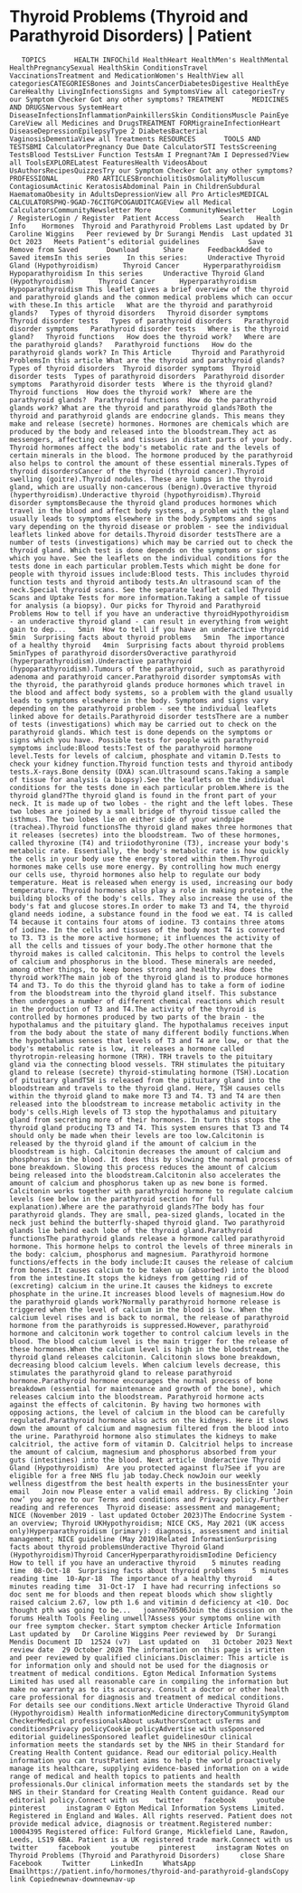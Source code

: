 # Thyroid Problems (Thyroid and Parathyroid Disorders) | Patient

       TOPICS       HEALTH INFOChild HealthHeart HealthMen's HealthMental HealthPregnancySexual HealthSkin ConditionsTravel VaccinationsTreatment and MedicationWomen's HealthView all categoriesCATEGORIESBones and JointsCancerDiabetesDigestive HealthEye CareHealthy LivingInfectionsSigns and SymptomsView all categoriesTry our Symptom Checker Got any other symptoms? TREATMENT       MEDICINES AND DRUGSNervous SystemHeart DiseaseInfectionsInflammationPainkillersSkin ConditionsMuscle PainEye CareView all Medicines and DrugsTREATMENT FORMigraineInfectionHeart DiseaseDepressionEpilepsyType 2 DiabetesBacterial VaginosisDementiaView all Treatments RESOURCES       TOOLS AND TESTSBMI CalculatorPregnancy Due Date CalculatorSTI TestsScreening TestsBlood TestsLiver Function TestsAm I Pregnant?Am I Depressed?View all ToolsEXPLORELatest FeaturesHealth VideosAbout UsAuthorsRecipesQuizzesTry our Symptom Checker Got any other symptoms? PROFESSIONAL       PRO ARTICLESBronchiolitisOsmolalityMolluscum ContagiosumActinic KeratosisAbdominal Pain in ChildrenSubdural HaematomaObesity in AdultsDepressionView all Pro ArticlesMEDICAL CALCULATORSPHQ-9GAD-76CITGPCOGAUDITCAGEView all Medical CalculatorsCommunityNewsletter More       CommunityNewsletter    Login / RegisterLogin / Register  Patient Access  .       Search   Health Info    Hormones  Thyroid and Parathyroid Problems Last updated by Dr Caroline Wiggins   Peer reviewed by Dr Surangi Mendis  Last updated 31 Oct 2023   Meets Patient’s editorial guidelines            Save       Remove from Saved       Download      Share      FeedbackAdded to  Saved itemsIn this series    In this series:     Underactive Thyroid Gland (Hypothyroidism)      Thyroid Cancer      Hyperparathyroidism      Hypoparathyroidism In this series     Underactive Thyroid Gland (Hypothyroidism)      Thyroid Cancer      Hyperparathyroidism      Hypoparathyroidism This leaflet gives a brief overview of the thyroid and parathyroid glands and the common medical problems which can occur with these.In this article   What are the thyroid and parathyroid glands?   Types of thyroid disorders   Thyroid disorder symptoms   Thyroid disorder tests   Types of parathyroid disorders   Parathyroid disorder symptoms   Parathyroid disorder tests   Where is the thyroid gland?   Thyroid functions   How does the thyroid work?   Where are the parathyroid glands?   Parathyroid functions   How do the parathyroid glands work? In This Article     Thyroid and Parathyroid ProblemsIn this article What are the thyroid and parathyroid glands?  Types of thyroid disorders  Thyroid disorder symptoms  Thyroid disorder tests  Types of parathyroid disorders  Parathyroid disorder symptoms  Parathyroid disorder tests  Where is the thyroid gland?  Thyroid functions  How does the thyroid work?  Where are the parathyroid glands?  Parathyroid functions  How do the parathyroid glands work? What are the thyroid and parathyroid glands?Both the thyroid and parathyroid glands are endocrine glands. This means they make and release (secrete) hormones. Hormones are chemicals which are produced by the body and released into the bloodstream.They act as messengers, affecting cells and tissues in distant parts of your body. Thyroid hormones affect the body's metabolic rate and the levels of certain minerals in the blood. The hormone produced by the parathyroid also helps to control the amount of these essential minerals.Types of thyroid disordersCancer of the thyroid (thyroid cancer).Thyroid swelling (goitre).Thyroid nodules. These are lumps in the thyroid gland, which are usually non-cancerous (benign).Overactive thyroid (hyperthyroidism).Underactive thyroid (hypothyroidism).Thyroid disorder symptomsBecause the thyroid gland produces hormones which travel in the blood and affect body systems, a problem with the gland usually leads to symptoms elsewhere in the body.Symptoms and signs vary depending on the thyroid disease or problem - see the individual leaflets linked above for details.Thyroid disorder testsThere are a number of tests (investigations) which may be carried out to check the thyroid gland. Which test is done depends on the symptoms or signs which you have. See the leaflets on the individual conditions for the tests done in each particular problem.Tests which might be done for people with thyroid issues include:Blood tests. This includes thyroid function tests and thyroid antibody tests.An ultrasound scan of the neck.Special thyroid scans. See the separate leaflet called Thyroid Scans and Uptake Tests for more information.Taking a sample of tissue for analysis (a biopsy). Our picks for Thyroid and Parathyroid Problems How to tell if you have an underactive thyroidHypothyroidism - an underactive thyroid gland - can result in everything from weight gain to dep...   5min  How to tell if you have an underactive thyroid   5min  Surprising facts about thyroid problems   5min  The importance of a healthy thyroid   4min  Surprising facts about thyroid problems   5minTypes of parathyroid disordersOveractive parathyroid (hyperparathyroidism).Underactive parathyroid (hypoparathyroidism).Tumours of the parathyroid, such as parathyroid adenoma and parathyroid cancer.Parathyroid disorder symptomsAs with the thyroid, the parathyroid glands produce hormones which travel in the blood and affect body systems, so a problem with the gland usually leads to symptoms elsewhere in the body. Symptoms and signs vary depending on the parathyroid problem - see the individual leaflets linked above for details.Parathyroid disorder testsThere are a number of tests (investigations) which may be carried out to check on the parathyroid glands. Which test is done depends on the symptoms or signs which you have. Possible tests for people with parathyroid symptoms include:Blood tests:Test of the parathyroid hormone level.Tests for levels of calcium, phosphate and vitamin D.Tests to check your kidney function.Thyroid function tests and thyroid antibody tests.X-rays.Bone density (DXA) scan.Ultrasound scans.Taking a sample of tissue for analysis (a biopsy).See the leaflets on the individual conditions for the tests done in each particular problem.Where is the thyroid gland?The thyroid gland is found in the front part of your neck. It is made up of two lobes - the right and the left lobes. These two lobes are joined by a small bridge of thyroid tissue called the isthmus. The two lobes lie on either side of your windpipe (trachea).Thyroid functionsThe thyroid gland makes three hormones that it releases (secretes) into the bloodstream. Two of these hormones, called thyroxine (T4) and triiodothyronine (T3), increase your body's metabolic rate. Essentially, the body's metabolic rate is how quickly the cells in your body use the energy stored within them.Thyroid hormones make cells use more energy. By controlling how much energy our cells use, thyroid hormones also help to regulate our body temperature. Heat is released when energy is used, increasing our body temperature. Thyroid hormones also play a role in making proteins, the building blocks of the body's cells. They also increase the use of the body's fat and glucose stores.In order to make T3 and T4, the thyroid gland needs iodine, a substance found in the food we eat. T4 is called T4 because it contains four atoms of iodine. T3 contains three atoms of iodine. In the cells and tissues of the body most T4 is converted to T3. T3 is the more active hormone; it influences the activity of all the cells and tissues of your body.The other hormone that the thyroid makes is called calcitonin. This helps to control the levels of calcium and phosphorus in the blood. These minerals are needed, among other things, to keep bones strong and healthy.How does the thyroid work?The main job of the thyroid gland is to produce hormones T4 and T3. To do this the thyroid gland has to take a form of iodine from the bloodstream into the thyroid gland itself. This substance then undergoes a number of different chemical reactions which result in the production of T3 and T4.The activity of the thyroid is controlled by hormones produced by two parts of the brain - the hypothalamus and the pituitary gland. The hypothalamus receives input from the body about the state of many different bodily functions.When the hypothalamus senses that levels of T3 and T4 are low, or that the body's metabolic rate is low, it releases a hormone called thyrotropin-releasing hormone (TRH). TRH travels to the pituitary gland via the connecting blood vessels. TRH stimulates the pituitary gland to release (secrete) thyroid-stimulating hormone (TSH).Location of pituitary glandTSH is released from the pituitary gland into the bloodstream and travels to the thyroid gland. Here, TSH causes cells within the thyroid gland to make more T3 and T4. T3 and T4 are then released into the bloodstream to increase metabolic activity in the body's cells.High levels of T3 stop the hypothalamus and pituitary gland from secreting more of their hormones. In turn this stops the thyroid gland producing T3 and T4. This system ensures that T3 and T4 should only be made when their levels are too low.Calcitonin is released by the thyroid gland if the amount of calcium in the bloodstream is high. Calcitonin decreases the amount of calcium and phosphorus in the blood. It does this by slowing the normal process of bone breakdown. Slowing this process reduces the amount of calcium being released into the bloodstream.Calcitonin also accelerates the amount of calcium and phosphorus taken up as new bone is formed. Calcitonin works together with parathyroid hormone to regulate calcium levels (see below in the parathyroid section for full explanation).Where are the parathyroid glands?The body has four parathyroid glands. They are small, pea-sized glands, located in the neck just behind the butterfly-shaped thyroid gland. Two parathyroid glands lie behind each lobe of the thyroid gland.Parathyroid functionsThe parathyroid glands release a hormone called parathyroid hormone. This hormone helps to control the levels of three minerals in the body: calcium, phosphorus and magnesium. Parathyroid hormone functions/effects in the body include:It causes the release of calcium from bones.It causes calcium to be taken up (absorbed) into the blood from the intestine.It stops the kidneys from getting rid of (excreting) calcium in the urine.It causes the kidneys to excrete phosphate in the urine.It increases blood levels of magnesium.How do the parathyroid glands work?Normally parathyroid hormone release is triggered when the level of calcium in the blood is low. When the calcium level rises and is back to normal, the release of parathyroid hormone from the parathyroids is suppressed.However, parathyroid hormone and calcitonin work together to control calcium levels in the blood. The blood calcium level is the main trigger for the release of these hormones.When the calcium level is high in the bloodstream, the thyroid gland releases calcitonin. Calcitonin slows bone breakdown, decreasing blood calcium levels. When calcium levels decrease, this stimulates the parathyroid gland to release parathyroid hormone.Parathyroid hormone encourages the normal process of bone breakdown (essential for maintenance and growth of the bone), which releases calcium into the bloodstream. Parathyroid hormone acts against the effects of calcitonin. By having two hormones with opposing actions, the level of calcium in the blood can be carefully regulated.Parathyroid hormone also acts on the kidneys. Here it slows down the amount of calcium and magnesium filtered from the blood into the urine. Parathyroid hormone also stimulates the kidneys to make calcitriol, the active form of vitamin D. Calcitriol helps to increase the amount of calcium, magnesium and phosphorus absorbed from your guts (intestines) into the blood. Next article  Underactive Thyroid Gland (Hypothyroidism)  Are you protected against flu?See if you are eligible for a free NHS flu jab today.Check nowJoin our weekly wellness digestfrom the best health experts in the businessEnter your email   Join now Please enter a valid email address. By clicking ‘Join now’ you agree to our Terms and conditions and Privacy policy.Further reading and references  Thyroid disease: assessment and management; NICE (November 2019 - last updated October 2023)The Endocrine System - an overview; Thyroid UKHypothyroidism; NICE CKS, May 2021 (UK access only)Hyperparathyroidism (primary): diagnosis, assessment and initial management; NICE guideline (May 2019)Related InformationSurprising facts about thyroid problemsUnderactive Thyroid Gland (Hypothyroidism)Thyroid CancerHyperparathyroidismIodine Deficiency  How to tell if you have an underactive thyroid    5 minutes reading time  08-Oct-18  Surprising facts about thyroid problems    5 minutes reading time  10-Apr-18  The importance of a healthy thyroid    4 minutes reading time  31-Oct-17  I have had recurring infections so doc sent me for bloods and then repeat bloods which show slightly raised calcium 2.67, low pth 1.6 and vitimin d deficiency at <10. Doc thought pth was going to be...   joanne70506Join the discussion on the forums Health Tools Feeling unwell?Assess your symptoms online with our free symptom checker. Start symptom checker Article Information Last updated by   Dr Caroline Wiggins Peer reviewed by  Dr Surangi Mendis Document ID  12524 (v7)  Last updated on   31 October 2023 Next review date  29 October 2028 The information on this page is written and peer reviewed by qualified clinicians.Disclaimer: This article is for information only and should not be used for the diagnosis or treatment of medical conditions. Egton Medical Information Systems Limited has used all reasonable care in compiling the information but make no warranty as to its accuracy. Consult a doctor or other health care professional for diagnosis and treatment of medical conditions. For details see our conditions.Next article Underactive Thyroid Gland (Hypothyroidism) Health informationMedicine directoryCommunitySymptom CheckerMedical professionalsAbout usAuthorsContact usTerms and conditionsPrivacy policyCookie policyAdvertise with usSponsored editorial guidelinesSponsored leaflet guidelinesOur clinical information meets the standards set by the NHS in their Standard for Creating Health Content guidance. Read our editorial policy.Health information you can trustPatient aims to help the world proactively manage its healthcare, supplying evidence-based information on a wide range of medical and health topics to patients and health professionals.Our clinical information meets the standards set by the NHS in their Standard for Creating Health Content guidance. Read our editorial policy.Connect with us    twitter     facebook     youtube     pinterest     instagram © Egton Medical Information Systems Limited. Registered in England and Wales. All rights reserved. Patient does not provide medical advice, diagnosis or treatment.Registered number: 10004395 Registered office: Fulford Grange, Micklefield Lane, Rawdon, Leeds, LS19 6BA. Patient is a UK registered trade mark.Connect with us    twitter     facebook     youtube     pinterest     instagram Notes on Thyroid Problems (Thyroid and Parathyroid Disorders)     close Share          Facebook     Twitter     LinkedIn     WhatsApp     Emailhttps://patient.info/hormones/thyroid-and-parathyroid-glandsCopy link Copiednewnav-downnewnav-up


